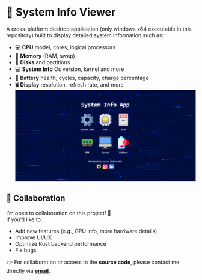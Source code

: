 # 🔋 System Info Viewer

A cross-platform desktop application (only windows x64 executable in this repository) built to display detailed system information such as:

- 💻 **CPU** model, cores, logical processors  
- 🧠 **Memory** (RAM, swap)  
- 💾 **Disks** and partitions
- 💻 **System Info** Os version, kernel and more
- 🔋 **Battery** health, cycles, capacity, charge percentage  
- 🖥️ **Display** resolution, refresh rate, and more
![App Screenshot](screenshot.png)

## 👥 Collaboration

I’m open to collaboration on this project! 🚀  
If you’d like to:  
- Add new features (e.g., GPU info, more hardware details)  
- Improve UI/UX  
- Optimize Rust backend performance  
- Fix bugs  

👉 For collaboration or access to the **source code**, please contact me directly via **[email](mailto:abdelouahab.aourar@gmail.com)**.
